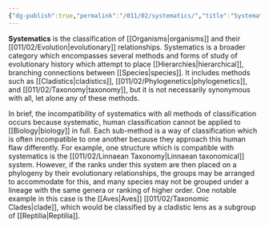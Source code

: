 ```yaml
---
{"dg-publish":true,"permalink":"/011/02/systematics/","title":"Systematics","tags":["BIOL422"],"noteIcon":"1","created":"2024-09-26T13:45:04.134-07:00","updated":"2024-09-26T15:26:18.757-07:00"}
---
```


**Systematics** is the classification of [[Organisms\|organisms]] and their [[011/02/Evolution\|evolutionary]] relationships. Systematics is a broader category which encompasses several methods and forms of study of evolutionary history which attempt to place [[Hierarchies\|hierarchical]], branching connections between [[Species\|species]]. It includes methods such as [[Cladistics\|cladistics]], [[011/02/Phylogenetics\|phylogenetics]], and [[011/02/Taxonomy\|taxonomy]], but it is not necessarily synonymous with all, let alone any of these methods.

In brief, the incompatibility of systematics with all methods of classification occurs because systematic, human classification cannot be applied to [[Biology\|biology]] in full. Each sub-method is a way of classification which is often incompatible to one another because they approach this human flaw differently. For example, one structure which is compatible with systematics is the [[011/02/Linnaean Taxonomy\|Linnaean taxonomical]] system. However, if the ranks under this system are then placed on a phylogeny by their evolutionary relationships, the groups may be arranged to accommodate for this, and many species may not be grouped under a lineage with the same genera or ranking of higher order. One notable example in this case is the [[Aves\|Aves]] [[011/02/Taxonomic Clades\|clade]], which would be classified by a cladistic lens as a subgroup of [[Reptilia\|Reptilia]].